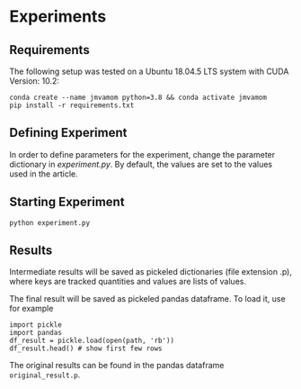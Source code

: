 # Experiments
## Requirements

The following setup was tested on a Ubuntu 18.04.5 LTS system with CUDA Version: 10.2:

```
conda create --name jmvamom python=3.8 && conda activate jmvamom
pip install -r requirements.txt
```

## Defining Experiment
In order to define parameters for the experiment, change the parameter dictionary in *experiment.py*.
By default, the values are set to the values used in the article.
## Starting Experiment
```
python experiment.py
```
## Results
Intermediate results will be saved as pickeled dictionaries (file extension .p), where keys are tracked quantities and values are lists of values.

The final result will be saved as pickeled pandas dataframe. To load it, use for example
```
import pickle
import pandas
df_result = pickle.load(open(path, 'rb'))
df_result.head() # show first few rows
```

The original results can be found in the pandas dataframe `original_result.p`.